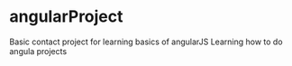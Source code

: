 # angularProject
Basic contact project for learning basics of angularJS
Learning how to do angula projects
